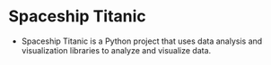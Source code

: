 # Spaceship Titanic

- Spaceship Titanic is a Python project that uses data analysis and visualization libraries to analyze and visualize data.

